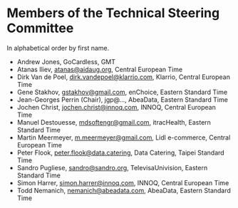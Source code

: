 # Members of the Technical Steering Committee

In alphabetical order by first name.

- Andrew Jones, GoCardless, GMT
- Atanas Iliev, atanas@aidaug.org, Central European Time
- Dirk Van de Poel, dirk.vandepoel@klarrio.com, Klarrio, Central European Time
- Gene Stakhov, gstakhov@gmail.com, enChoice, Eastern Standard Time
- Jean-Georges Perrin (Chair), jgp@..., AbeaData, Eastern Standard Time
- Jochen Christ, jochen.christ@innoq.com, INNOQ, Central European Time
- Manuel Destouesse, mdsoftengr@gmail.com, itracHealth, Eastern Standard Time
- Martin Meermeyer, m.meermeyer@gmail.com, Lidl e-commerce, Central European Time
- Peter Flook, peter.flook@data.catering, Data Catering, Taipei Standard Time
- Sandro Pugliese, sandro@sandro.org, TelevisaUnivision, Eastern Standard Time 
- Simon Harrer, simon.harrer@innoq.com, INNOQ, Central European Time
- Todd Nemanich, nemanich@abeadata.com, AbeaData, Eastern Standard Time

